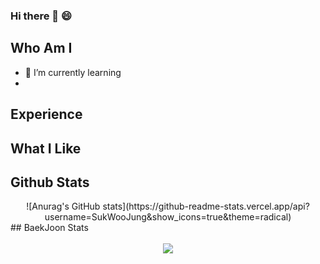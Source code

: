 ### Hi there 👋 😄

## Who Am I
 - 🌱 I’m currently learning 
 - 
## Experience

## What I Like

## Github Stats 
<div align="center">
![Anurag's GitHub stats](https://github-readme-stats.vercel.app/api?username=SukWooJung&show_icons=true&theme=radical)
</div>
## BaekJoon Stats 
<div align="center">
<br>
<img align='center' src="http://mazassumnida.wtf/api/v2/generate_badge?boj=ggp03016">
<br>
</div>
<!--
**SukWooJung/SukWooJung** is a ✨ _special_ ✨ repository because its `README.md` (this file) appears on your GitHub profile.

Here are some ideas to get you started:

- 🔭 I’m currently working on ...
- 
- 👯 I’m looking to collaborate on ...
- 🤔 I’m looking for help with ...
- 💬 Ask me about ...
- 📫 How to reach me: ...
- 😄 Pronouns: ...
- ⚡ Fun fact: ...
-->




